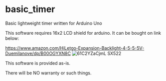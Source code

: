 # basic_timer
Basic lightweight timer written for Arduino Uno

This software requires 16x2 LCD shield for arduino.
It can be bought on link below:

https://www.amazon.com/HiLetgo-Expansion-Backlight-4-5-5-5V-Duemilanove/dp/B00OGYXN8C
![61C2YZaCjmL _SX522_](https://github.com/Cxnfl1ct/basic_timer/assets/121840458/892da012-af09-4c32-9f35-0810c837941c)

This software is provided as-is.

There will be NO warranty or such things.
